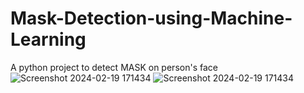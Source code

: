 # Mask-Detection-using-Machine-Learning
A python project to detect MASK on person's face
![Screenshot 2024-02-19 171434](https://github.com/Shehab-Hegab/mask-detection/assets/137138481/f6884721-d161-461b-860d-062da49030d1)
![Screenshot 2024-02-19 171434](https://github.com/Shehab-Hegab/mask-detection/assets/137138481/f6884721-d161-461b-860d-062da49030d1)
